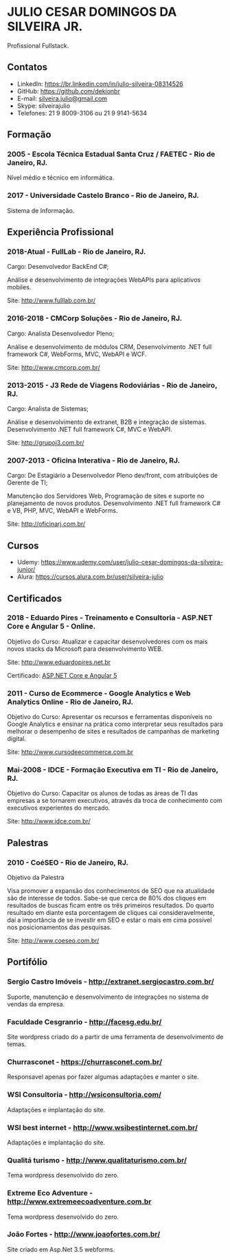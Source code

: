 # JULIO CESAR DOMINGOS DA SILVEIRA JR.
Profissional Fullstack.

## Contatos
- LinkedIn: https://br.linkedin.com/in/julio-silveira-08314526
- GitHub: https://github.com/dekionbr
- E-mail: silveira.julio@gmail.com
- Skype: silveirajulio
- Telefones: 21 9 8009-3106 ou 21 9 9141-5634


## Formação

### 2005 - Escola Técnica Estadual Santa Cruz / FAETEC - Rio de Janeiro, RJ.
  Nível médio e técnico em informática.

### 2017 - Universidade Castelo Branco - Rio de Janeiro, RJ.
  Sistema de Informação.

## Experiência Profissional

### 2018-Atual - FullLab - Rio de Janeiro, RJ.
  Cargo: Desenvolvedor BackEnd C#;
 
  Análise e desenvolvimento de integrações WebAPIs para aplicativos mobiles.
  
  Site: http://www.fulllab.com.br/

### 2016-2018 - CMCorp Soluções - Rio de Janeiro, RJ.
  Cargo: Analista Desenvolvedor Pleno;
 
  Análise e desenvolvimento de módulos CRM, Desenvolvimento .NET full framework C#, WebForms, MVC, WebAPI e WCF.
  
  Site: http://www.cmcorp.com.br/

### 2013-2015 -	J3 Rede de Viagens Rodoviárias - Rio de Janeiro, RJ.
  Cargo: Analista de Sistemas;
  
  Análise e desenvolvimento de extranet, B2B e integração de sistemas. Desenvolvimento .NET full framework C#, MVC e WebAPI.
  
  Site: http://grupoj3.com.br/

### 2007-2013 - Oficina Interativa - Rio de Janeiro, RJ.
  Cargo: De Estagiário a Desenvolvedor Pleno dev/front, com atribuições de Gerente de TI;
  
  Manutenção dos Servidores Web, Programação de sites e suporte no planejamento de novos produtos. Desenvolvimento .NET full framework C# e VB, PHP, MVC, WebAPI e WebForms.

  Site: http://oficinarj.com.br/

## Cursos

- Udemy: https://www.udemy.com/user/julio-cesar-domingos-da-silveira-junior/
- Alura: https://cursos.alura.com.br/user/silveira-julio

## Certificados
 
### 2018 - Eduardo Pires - Treinamento e Consultoria - ASP.NET Core e Angular 5 - Online.

Objetivo do Curso:
Atualizar e capacitar desenvolvedores com os mais novos stacks da Microsoft para desenvolvimento WEB.
 
Site: http://www.eduardopires.net.br

Certificado: [ASP.NET Core e Angular 5](https://github.com/dekionbr/Sobre/blob/master/Julio%20Cesar%20Silveira.pdf)

### 2011 - Curso de Ecommerce - Google Analytics e Web Analytics Online - Rio de Janeiro, RJ.

Objetivo do Curso:
Apresentar os recursos e ferramentas disponíveis no Google Analytics e ensinar na prática como interpretar seus resultados para melhorar o desempenho de sites e resultados de campanhas de marketing digital.
 
Site: http://www.cursodeecommerce.com.br

### Mai-2008 - IDCE - Formação Executiva em TI - Rio de Janeiro, RJ.

Objetivo do Curso:
Capacitar os alunos de todas as áreas de TI das empresas a se tornarem executivos, através da troca de conhecimento com executivos experientes do mercado.

Site: http://www.idce.com.br/

## Palestras

### 2010 - CoéSEO - Rio de Janeiro, RJ.
Objetivo da Palestra

Visa promover a expansão dos conhecimentos de SEO que na atualidade são de interesse de todos. Sabe-se que cerca de 80% dos cliques em resultados de buscas ficam entre os três primeiros resultados. Do quarto resultado em diante esta porcentagem de cliques cai consideravelmente, daí a importância de se investir em SEO e estar o mais em cima possível nos posicionamentos das pesquisas.
   
Site: http://www.coeseo.com.br/

## Portifólio

### Sergio Castro Imóveis - http://extranet.sergiocastro.com.br/
Suporte, manutenção e desenvolvimento de integrações no sistema de vendas da empresa.

### Faculdade Cesgranrio - http://facesg.edu.br/
Site wordpress criado do a partir de uma ferramenta de desenvolvimento de temas.

### Churrasconet - https://churrasconet.com.br/
Responsavel apenas por fazer algumas adaptações e manter o site.

### WSI Consultoria - http://wsiconsultoria.com/
Adaptações e implantação do site.

### WSI best internet - http://www.wsibestinternet.com.br/
Adaptações e implantação do site.

### Qualitá turismo - http://www.qualitaturismo.com.br/
Tema wordpress desenvolvido do zero.

### Extreme Eco Adventure - http://www.extremeecoadventure.com.br
Tema wordpress desenvolvido do zero.

### João Fortes - http://www.joaofortes.com.br/
Site criado em Asp.Net 3.5 webforms.





